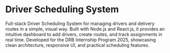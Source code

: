 # Driver Scheduling System
Full-stack Driver Scheduling System for managing drivers and delivery routes in a simple, visual way. Built with Node.js and React.js, it provides an intuitive dashboard to add drivers, create routes, and track assignments in real time. Developed for the DRB Internship Program 2025, showcasing clean architecture, responsive UI, and practical scheduling features.
